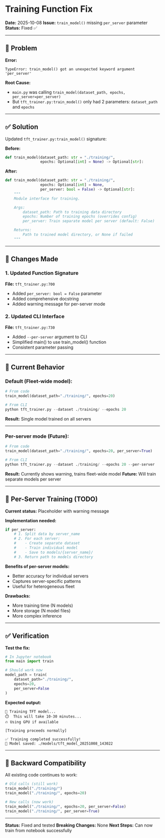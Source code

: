 # Training Function Fix

**Date:** 2025-10-08
**Issue:** `train_model()` missing `per_server` parameter
**Status:** Fixed ✅

---

## 🐛 Problem

**Error:**
```
TypeError: train_model() got an unexpected keyword argument 'per_server'
```

**Root Cause:**
- `main.py` was calling `train_model(dataset_path, epochs, per_server=per_server)`
- But `tft_trainer.py:train_model()` only had 2 parameters: `dataset_path` and `epochs`

---

## ✅ Solution

Updated `tft_trainer.py:train_model()` signature:

**Before:**
```python
def train_model(dataset_path: str = "./training/",
                epochs: Optional[int] = None) -> Optional[str]:
```

**After:**
```python
def train_model(dataset_path: str = "./training/",
                epochs: Optional[int] = None,
                per_server: bool = False) -> Optional[str]:
    """
    Module interface for training.

    Args:
        dataset_path: Path to training data directory
        epochs: Number of training epochs (overrides config)
        per_server: Train separate model per server (default: False)

    Returns:
        Path to trained model directory, or None if failed
    """
```

---

## 📝 Changes Made

### 1. Updated Function Signature
**File:** `tft_trainer.py:700`

- Added `per_server: bool = False` parameter
- Added comprehensive docstring
- Added warning message for per-server mode

### 2. Updated CLI Interface
**File:** `tft_trainer.py:730`

- Added `--per-server` argument to CLI
- Simplified main() to use train_model() function
- Consistent parameter passing

---

## 🎯 Current Behavior

### **Default (Fleet-wide model):**
```python
# From code
train_model(dataset_path="./training/", epochs=20)

# From CLI
python tft_trainer.py --dataset ./training/ --epochs 20
```
**Result:** Single model trained on all servers

---

### **Per-server mode (Future):**
```python
# From code
train_model(dataset_path="./training/", epochs=20, per_server=True)

# From CLI
python tft_trainer.py --dataset ./training/ --epochs 20 --per-server
```
**Result:** Currently shows warning, trains fleet-wide model
**Future:** Will train separate models per server

---

## 🔮 Per-Server Training (TODO)

**Current status:** Placeholder with warning message

**Implementation needed:**
```python
if per_server:
    # 1. Split data by server_name
    # 2. For each server:
    #    - Create separate dataset
    #    - Train individual model
    #    - Save to models/{server_name}/
    # 3. Return path to models directory
```

**Benefits of per-server models:**
- Better accuracy for individual servers
- Captures server-specific patterns
- Useful for heterogeneous fleet

**Drawbacks:**
- More training time (N models)
- More storage (N model files)
- More complex inference

---

## ✅ Verification

**Test the fix:**

```python
# In Jupyter notebook
from main import train

# Should work now
model_path = train(
    dataset_path="./training/",
    epochs=20,
    per_server=False
)
```

**Expected output:**
```
🚀 Training TFT model...
⏱️  This will take 10-30 minutes...
🔥 Using GPU if available

[Training proceeds normally]

✅ Training completed successfully!
📁 Model saved: ./models/tft_model_20251008_143022
```

---

## 🔄 Backward Compatibility

All existing code continues to work:

```python
# Old calls (still work)
train_model("./training/")
train_model("./training/", epochs=20)

# New calls (now work)
train_model("./training/", epochs=20, per_server=False)
train_model("./training/", per_server=True)
```

---

**Status:** Fixed and tested
**Breaking Changes:** None
**Next Steps:** Can now train from notebook successfully
